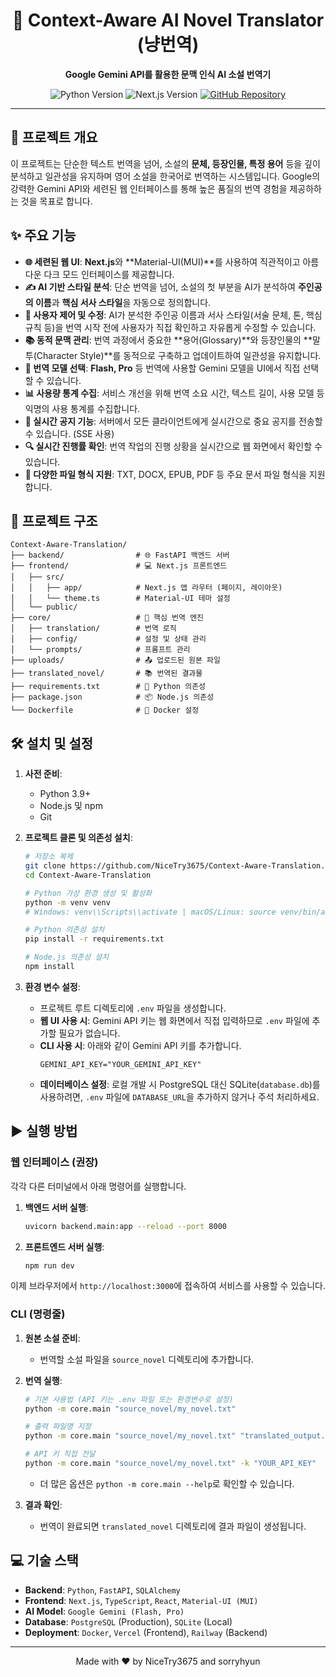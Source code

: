<div align="center">

# 📖 Context-Aware AI Novel Translator (냥번역)

**Google Gemini API를 활용한 문맥 인식 AI 소설 번역기**

</div>

<p align="center">
  <img src="https://img.shields.io/badge/Python-3.9%2B-blue?logo=python&logoColor=white" alt="Python Version">
  <img src="https://img.shields.io/badge/Next.js-15-black?logo=nextdotjs&logoColor=white" alt="Next.js Version">
  <a href="https://github.com/NiceTry3675/Context-Aware-Translation">
    <img src="https://img.shields.io/badge/GitHub-Repository-black?logo=github" alt="GitHub Repository">
  </a>
</p>

---

## 🚀 프로젝트 개요

이 프로젝트는 단순한 텍스트 번역을 넘어, 소설의 **문체, 등장인물, 특정 용어** 등을 깊이 분석하고 일관성을 유지하며 영어 소설을 한국어로 번역하는 시스템입니다. Google의 강력한 Gemini API와 세련된 웹 인터페이스를 통해 높은 품질의 번역 경험을 제공하하는 것을 목표로 합니다.

## ✨ 주요 기능

- **🌐 세련된 웹 UI**: **Next.js**와 **Material-UI(MUI)**를 사용하여 직관적이고 아름다운 다크 모드 인터페이스를 제공합니다.
- **✍️ AI 기반 스타일 분석**: 단순 번역을 넘어, 소설의 첫 부분을 AI가 분석하여 **주인공의 이름**과 **핵심 서사 스타일**을 자동으로 정의합니다.
- **🎨 사용자 제어 및 수정**: AI가 분석한 주인공 이름과 서사 스타일(서술 문체, 톤, 핵심 규칙 등)을 번역 시작 전에 사용자가 직접 확인하고 자유롭게 수정할 수 있습니다.
- **📚 동적 문맥 관리**: 번역 과정에서 중요한 **용어(Glossary)**와 등장인물의 **말투(Character Style)**를 동적으로 구축하고 업데이트하여 일관성을 유지합니다.
- **🤖 번역 모델 선택**: **Flash, Pro** 등 번역에 사용할 Gemini 모델을 UI에서 직접 선택할 수 있습니다.
- **📊 사용량 통계 수집**: 서비스 개선을 위해 번역 소요 시간, 텍스트 길이, 사용 모델 등 익명의 사용 통계를 수집합니다.
- **📢 실시간 공지 기능**: 서버에서 모든 클라이언트에게 실시간으로 중요 공지를 전송할 수 있습니다. (SSE 사용)
- **🔍 실시간 진행률 확인**: 번역 작업의 진행 상황을 실시간으로 웹 화면에서 확인할 수 있습니다.
- **📄 다양한 파일 형식 지원**: TXT, DOCX, EPUB, PDF 등 주요 문서 파일 형식을 지원합니다.

## 📂 프로젝트 구조

```
Context-Aware-Translation/
├── backend/                # 🌐 FastAPI 백엔드 서버
├── frontend/               # 💻 Next.js 프론트엔드
│   ├── src/
│   │   ├── app/            # Next.js 앱 라우터 (페이지, 레이아웃)
│   │   └── theme.ts        # Material-UI 테마 설정
│   └── public/
├── core/                   # 🧠 핵심 번역 엔진
│   ├── translation/        # 번역 로직
│   ├── config/             # 설정 및 상태 관리
│   └── prompts/            # 프롬프트 관리
├── uploads/                # 📤 업로드된 원본 파일
├── translated_novel/       # 📚 번역된 결과물
├── requirements.txt        # 🐍 Python 의존성
├── package.json            # 📦 Node.js 의존성
└── Dockerfile              # 🐳 Docker 설정
```

## 🛠️ 설치 및 설정

1.  **사전 준비**:
    -   Python 3.9+
    -   Node.js 및 npm
    -   Git

2.  **프로젝트 클론 및 의존성 설치**:
    ```bash
    # 저장소 복제
    git clone https://github.com/NiceTry3675/Context-Aware-Translation.git
    cd Context-Aware-Translation

    # Python 가상 환경 생성 및 활성화
    python -m venv venv
    # Windows: venv\\Scripts\\activate | macOS/Linux: source venv/bin/activate

    # Python 의존성 설치
    pip install -r requirements.txt

    # Node.js 의존성 설치
    npm install
    ```

3.  **환경 변수 설정**:
    -   프로젝트 루트 디렉토리에 `.env` 파일을 생성합니다.
    -   **웹 UI 사용 시**: Gemini API 키는 웹 화면에서 직접 입력하므로 `.env` 파일에 추가할 필요가 없습니다.
    -   **CLI 사용 시**: 아래와 같이 Gemini API 키를 추가합니다.
        ```.env
        GEMINI_API_KEY="YOUR_GEMINI_API_KEY"
        ```
    -   **데이터베이스 설정**: 로컬 개발 시 PostgreSQL 대신 SQLite(`database.db`)를 사용하려면, `.env` 파일에 `DATABASE_URL`을 추가하지 않거나 주석 처리하세요.

## ▶️ 실행 방법

### 웹 인터페이스 (권장)

각각 다른 터미널에서 아래 명령어를 실행합니다.

1.  **백엔드 서버 실행**:
    ```bash
    uvicorn backend.main:app --reload --port 8000
    ```

2.  **프론트엔드 서버 실행**:
    ```bash
    npm run dev
    ```

이제 브라우저에서 `http://localhost:3000`에 접속하여 서비스를 사용할 수 있습니다.

### CLI (명령줄)

1.  **원본 소설 준비**:
    -   번역할 소설 파일을 `source_novel` 디렉토리에 추가합니다.

2.  **번역 실행**:
    ```bash
    # 기본 사용법 (API 키는 .env 파일 또는 환경변수로 설정)
    python -m core.main "source_novel/my_novel.txt"
    
    # 출력 파일명 지정
    python -m core.main "source_novel/my_novel.txt" "translated_output.txt"
    
    # API 키 직접 전달
    python -m core.main "source_novel/my_novel.txt" -k "YOUR_API_KEY"
    ```
    -   더 많은 옵션은 `python -m core.main --help`로 확인할 수 있습니다.

3.  **결과 확인**:
    -   번역이 완료되면 `translated_novel` 디렉토리에 결과 파일이 생성됩니다.

## 💻 기술 스택

-   **Backend**: `Python`, `FastAPI`, `SQLAlchemy`
-   **Frontend**: `Next.js`, `TypeScript`, `React`, `Material-UI (MUI)`
-   **AI Model**: `Google Gemini (Flash, Pro)`
-   **Database**: `PostgreSQL` (Production), `SQLite` (Local)
-   **Deployment**: `Docker`, `Vercel` (Frontend), `Railway` (Backend)

---

<p align="center">
  Made with ❤️ by NiceTry3675 and sorryhyun
</p>